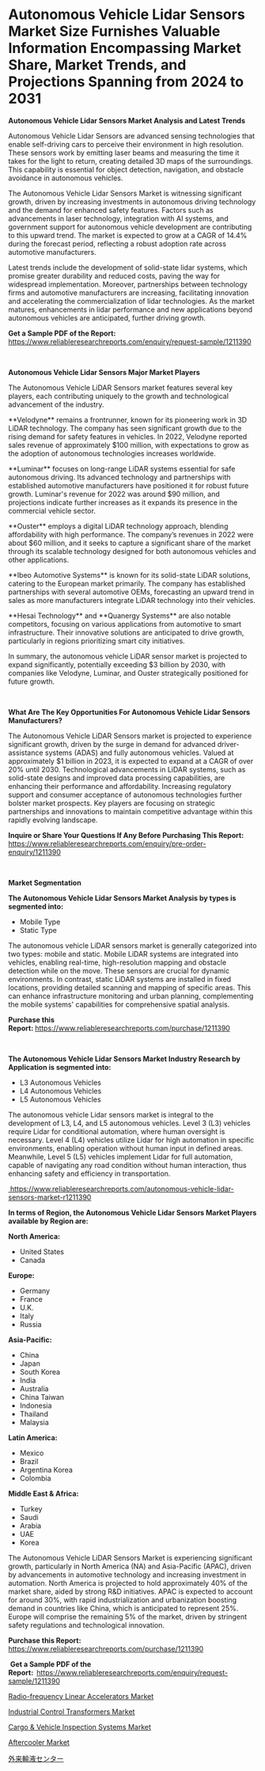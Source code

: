 <p><h1>Autonomous Vehicle Lidar Sensors Market Size Furnishes Valuable Information Encompassing Market Share, Market Trends, and Projections Spanning from 2024 to 2031</h1></p><p><strong>Autonomous Vehicle Lidar Sensors Market Analysis and Latest Trends</strong></p>
<p><p>Autonomous Vehicle Lidar Sensors are advanced sensing technologies that enable self-driving cars to perceive their environment in high resolution. These sensors work by emitting laser beams and measuring the time it takes for the light to return, creating detailed 3D maps of the surroundings. This capability is essential for object detection, navigation, and obstacle avoidance in autonomous vehicles.</p><p>The Autonomous Vehicle Lidar Sensors Market is witnessing significant growth, driven by increasing investments in autonomous driving technology and the demand for enhanced safety features. Factors such as advancements in laser technology, integration with AI systems, and government support for autonomous vehicle development are contributing to this upward trend. The market is expected to grow at a CAGR of 14.4% during the forecast period, reflecting a robust adoption rate across automotive manufacturers.</p><p>Latest trends include the development of solid-state lidar systems, which promise greater durability and reduced costs, paving the way for widespread implementation. Moreover, partnerships between technology firms and automotive manufacturers are increasing, facilitating innovation and accelerating the commercialization of lidar technologies. As the market matures, enhancements in lidar performance and new applications beyond autonomous vehicles are anticipated, further driving growth.</p></p>
<p><strong>Get a Sample PDF of the Report:&nbsp;</strong> <a href="https://www.reliableresearchreports.com/enquiry/request-sample/1211390?utm_campaign=123&utm_medium=2&utm_source=Github&utm_content=ia&utm_term=17122024&utm_id=autonomous-vehicle-lidar-sensors">https://www.reliableresearchreports.com/enquiry/request-sample/1211390</a></p>
<p>&nbsp;</p>
<p><strong>Autonomous Vehicle Lidar Sensors Major Market Players</strong></p>
<p><p>The Autonomous Vehicle LiDAR Sensors market features several key players, each contributing uniquely to the growth and technological advancement of the industry. </p><p>**Velodyne** remains a frontrunner, known for its pioneering work in 3D LiDAR technology. The company has seen significant growth due to the rising demand for safety features in vehicles. In 2022, Velodyne reported sales revenue of approximately $100 million, with expectations to grow as the adoption of autonomous technologies increases worldwide.</p><p>**Luminar** focuses on long-range LiDAR systems essential for safe autonomous driving. Its advanced technology and partnerships with established automotive manufacturers have positioned it for robust future growth. Luminar's revenue for 2022 was around $90 million, and projections indicate further increases as it expands its presence in the commercial vehicle sector.</p><p>**Ouster** employs a digital LiDAR technology approach, blending affordability with high performance. The company’s revenues in 2022 were about $60 million, and it seeks to capture a significant share of the market through its scalable technology designed for both autonomous vehicles and other applications.</p><p>**Ibeo Automotive Systems** is known for its solid-state LiDAR solutions, catering to the European market primarily. The company has established partnerships with several automotive OEMs, forecasting an upward trend in sales as more manufacturers integrate LiDAR technology into their vehicles.</p><p>**Hesai Technology** and **Quanergy Systems** are also notable competitors, focusing on various applications from automotive to smart infrastructure. Their innovative solutions are anticipated to drive growth, particularly in regions prioritizing smart city initiatives.</p><p>In summary, the autonomous vehicle LiDAR sensor market is projected to expand significantly, potentially exceeding $3 billion by 2030, with companies like Velodyne, Luminar, and Ouster strategically positioned for future growth.</p></p>
<p>&nbsp;</p>
<p><strong>What Are The Key Opportunities For Autonomous Vehicle Lidar Sensors Manufacturers?</strong></p>
<p><p>The Autonomous Vehicle LiDAR Sensors market is projected to experience significant growth, driven by the surge in demand for advanced driver-assistance systems (ADAS) and fully autonomous vehicles. Valued at approximately $1 billion in 2023, it is expected to expand at a CAGR of over 20% until 2030. Technological advancements in LiDAR systems, such as solid-state designs and improved data processing capabilities, are enhancing their performance and affordability. Increasing regulatory support and consumer acceptance of autonomous technologies further bolster market prospects. Key players are focusing on strategic partnerships and innovations to maintain competitive advantage within this rapidly evolving landscape.</p></p>
<p><strong>Inquire or Share Your Questions If Any Before Purchasing This Report:</strong> <a href="https://www.reliableresearchreports.com/enquiry/pre-order-enquiry/1211390?utm_campaign=123&utm_medium=2&utm_source=Github&utm_content=ia&utm_term=17122024&utm_id=autonomous-vehicle-lidar-sensors">https://www.reliableresearchreports.com/enquiry/pre-order-enquiry/1211390</a></p>
<p>&nbsp;</p>
<p><strong>Market Segmentation</strong></p>
<p><strong>The Autonomous Vehicle Lidar Sensors Market Analysis by types is segmented into:</strong></p>
<p><ul><li>Mobile Type</li><li>Static Type</li></ul></p>
<p><p>The autonomous vehicle LiDAR sensors market is generally categorized into two types: mobile and static. Mobile LiDAR systems are integrated into vehicles, enabling real-time, high-resolution mapping and obstacle detection while on the move. These sensors are crucial for dynamic environments. In contrast, static LiDAR systems are installed in fixed locations, providing detailed scanning and mapping of specific areas. This can enhance infrastructure monitoring and urban planning, complementing the mobile systems' capabilities for comprehensive spatial analysis.</p></p>
<p><strong>Purchase this Report:&nbsp;</strong><a href="https://www.reliableresearchreports.com/purchase/1211390?utm_campaign=123&utm_medium=2&utm_source=Github&utm_content=ia&utm_term=17122024&utm_id=autonomous-vehicle-lidar-sensors">https://www.reliableresearchreports.com/purchase/1211390</a></p>
<p>&nbsp;</p>
<p><strong>The Autonomous Vehicle Lidar Sensors Market Industry Research by Application is segmented into:</strong></p>
<p><ul><li>L3 Autonomous Vehicles</li><li>L4 Autonomous Vehicles</li><li>L5 Autonomous Vehicles</li></ul></p>
<p><p>The autonomous vehicle Lidar sensors market is integral to the development of L3, L4, and L5 autonomous vehicles. Level 3 (L3) vehicles require Lidar for conditional automation, where human oversight is necessary. Level 4 (L4) vehicles utilize Lidar for high automation in specific environments, enabling operation without human input in defined areas. Meanwhile, Level 5 (L5) vehicles implement Lidar for full automation, capable of navigating any road condition without human interaction, thus enhancing safety and efficiency in transportation.</p></p>
<p><a href="https://www.reliableresearchreports.com/autonomous-vehicle-lidar-sensors-market-r1211390?utm_campaign=123&utm_medium=2&utm_source=Github&utm_content=ia&utm_term=17122024&utm_id=autonomous-vehicle-lidar-sensors">&nbsp;https://www.reliableresearchreports.com/autonomous-vehicle-lidar-sensors-market-r1211390</a></p>
<p><strong>In terms of Region, the Autonomous Vehicle Lidar Sensors Market Players available by Region are:</strong></p>
<p>
    <p> <strong> North America: </strong>
        <ul>
            <li>United States</li>
            <li>Canada</li>
        </ul>
        </p> 
    <p> <strong> Europe: </strong>
        <ul>
            <li>Germany</li>
            <li>France</li>
            <li>U.K.</li>
            <li>Italy</li>
            <li>Russia</li>
        </ul>
        </p> 
    <p> <strong> Asia-Pacific: </strong>
        <ul>
            <li>China</li>
            <li>Japan</li>
            <li>South Korea</li>
            <li>India</li>
            <li>Australia</li>
            <li>China Taiwan</li>
            <li>Indonesia</li>
            <li>Thailand</li>
            <li>Malaysia</li>
        </ul>
        </p> 
    <p> <strong> Latin America: </strong>
        <ul>
            <li>Mexico</li>
            <li>Brazil</li>
            <li>Argentina Korea</li>
            <li>Colombia</li>
        </ul>
        </p> 
    <p> <strong> Middle East & Africa: </strong>
        <ul>
            <li>Turkey</li>
            <li>Saudi</li>
            <li>Arabia</li>
            <li>UAE</li>
            <li>Korea</li>
        </ul>
    </p>
    </p>
<p><p>The Autonomous Vehicle LiDAR Sensors Market is experiencing significant growth, particularly in North America (NA) and Asia-Pacific (APAC), driven by advancements in automotive technology and increasing investment in automation. North America is projected to hold approximately 40% of the market share, aided by strong R&D initiatives. APAC is expected to account for around 30%, with rapid industrialization and urbanization boosting demand in countries like China, which is anticipated to represent 25%. Europe will comprise the remaining 5% of the market, driven by stringent safety regulations and technological innovation.</p></p>
<p><strong>Purchase this Report: </strong><a href="https://www.reliableresearchreports.com/purchase/1211390?utm_campaign=123&utm_medium=2&utm_source=Github&utm_content=ia&utm_term=17122024&utm_id=autonomous-vehicle-lidar-sensors">https://www.reliableresearchreports.com/purchase/1211390</a></p>
<p>&nbsp;<strong>Get a Sample PDF of the Report:&nbsp;&nbsp;</strong><a href="https://www.reliableresearchreports.com/enquiry/request-sample/1211390?utm_campaign=123&utm_medium=2&utm_source=Github&utm_content=ia&utm_term=17122024&utm_id=autonomous-vehicle-lidar-sensors">https://www.reliableresearchreports.com/enquiry/request-sample/1211390</a></p>
<p><strong></strong></p>
<p><p><a href="https://github.com/petbigbeepjn/Market-Research-Report-List-1/blob/main/radio-frequency-linear-accelerators-market.md?utm_campaign=123&utm_medium=2&utm_source=Github&utm_content=ia&utm_term=17122024&utm_id=autonomous-vehicle-lidar-sensors">Radio-frequency Linear Accelerators Market</a></p><p><a href="https://www.linkedin.com/pulse/industrial-control-transformers-market-size-estimated-cagr-ygcwc?utm_campaign=123&utm_medium=2&utm_source=Github&utm_content=ia&utm_term=17122024&utm_id=autonomous-vehicle-lidar-sensors">Industrial Control Transformers Market</a></p><p><a href="https://github.com/luckyshygirl/Market-Research-Report-List-7/blob/main/cargo-vehicle-inspection-systems-market.md?utm_campaign=123&utm_medium=2&utm_source=Github&utm_content=ia&utm_term=17122024&utm_id=autonomous-vehicle-lidar-sensors">Cargo & Vehicle Inspection Systems Market</a></p><p><a href="https://www.linkedin.com/pulse/future-aftercooler-market-revenue-worth-cagr-111-from-2024-i69ec?utm_campaign=123&utm_medium=2&utm_source=Github&utm_content=ia&utm_term=17122024&utm_id=autonomous-vehicle-lidar-sensors">Aftercooler Market</a></p><p><a href="https://github.com/mohamedbakry57/Market-Research-Report-List-6/blob/main/899824727523.md?utm_campaign=123&utm_medium=2&utm_source=Github&utm_content=ia&utm_term=17122024&utm_id=autonomous-vehicle-lidar-sensors">外来輸液センター</a></p></p>